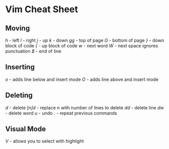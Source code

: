 # Vim Cheat Sheet

## Moving
*h* - left
*l* - right
*j* - up
*k* - down
*gg* - top of page
*G* - bottom of page
*}* - down block of code
*{* - up block of code
*w* - next word
*W* - next space ignores punctuation
*$* - end of line

## Inserting
*o* - adds line below and insert mode
*O* - adds line above and insert mode

## Deleting
*d* - delete
*[n]d* - replace n with number of lines to delete
*dd* - delete line
*dw* - delete word
*u* - undo
*.* - repeat previous commands

## Visual Mode
*V* - allows you to select with highlight
